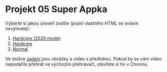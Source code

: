 # Projekt 05 Super Appka

Vyberte si jakou úroveň zvolíte (psaní vlastního HTML se ovšem nevyhnete):

1. [Hardcore (2020 mode)](/zadani/hardcore-2020-mode/)
1. [Hardcore](/zadani/hardcore/)
1. [Normal](/zadani/normal/)

Ve složce [zadani](/zadani/) jsou obrázky a video s předlohou. Pokud by se vám video nepodařilo přehrát ve výchozím přehrávači, otevřete si ho v Chromu.